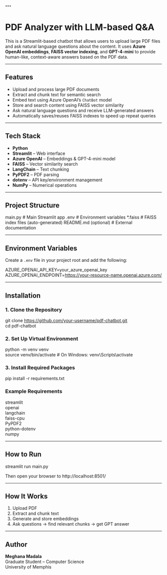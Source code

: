 """
# PDF Analyzer with LLM-based Q&A

This is a Streamlit-based chatbot that allows users to upload large PDF files and ask natural language questions about the content. It uses **Azure OpenAI embeddings**, **FAISS vector indexing**, and **GPT-4-mini** to provide human-like, context-aware answers based on the PDF data.

---

## Features

- Upload and process large PDF documents
- Extract and chunk text for semantic search
- Embed text using Azure OpenAI’s `ChatBot` model
- Store and search content using FAISS vector similarity
- Ask natural language questions and receive LLM-generated answers
- Automatically saves/reuses FAISS indexes to speed up repeat queries

---

## Tech Stack

- **Python**
- **Streamlit** – Web interface
- **Azure OpenAI** – Embeddings & GPT-4-mini model
- **FAISS** – Vector similarity search
- **LangChain** – Text chunking
- **PyPDF2** – PDF parsing
- **dotenv** – API key/environment management
- **NumPy** – Numerical operations

---

## Project Structure

main.py               # Main Streamlit app
.env                  # Environment variables
*.faiss               # FAISS index files (auto-generated)
README.md (optional)  # External documentation

---

## Environment Variables

Create a `.env` file in your project root and add the following:

AZURE_OPENAI_API_KEY=your_azure_openai_key  
AZURE_OPENAI_ENDPOINT=https://your-resource-name.openai.azure.com/

---

## Installation

### 1. Clone the Repository

git clone https://github.com/your-username/pdf-chatbot.git  
cd pdf-chatbot

### 2. Set Up Virtual Environment

python -m venv venv  
source venv/bin/activate        # On Windows: venv\Scripts\activate

### 3. Install Required Packages

pip install -r requirements.txt

### Example Requirements

streamlit  
openai  
langchain  
faiss-cpu  
PyPDF2  
python-dotenv  
numpy

---

## How to Run

streamlit run main.py

Then open your browser to http://localhost:8501/

---

## How It Works

1. Upload PDF
2. Extract and chunk text
3. Generate and store embeddings
4. Ask questions → find relevant chunks → get GPT answer

---

## Author

**Meghana Madala**  
Graduate Student – Computer Science  
University of Memphis



